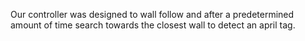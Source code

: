 Our controller was designed to wall follow and after a predetermined amount of time search towards the closest wall to detect an april tag.
